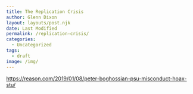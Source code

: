 ```yaml
---
title: The Replication Crisis
author: Glenn Dixon
layout: layouts/post.njk
date: Last Modified
permalink: /replication-crisis/
categories:
  - Uncategorized
tags:
  - draft
image: /img/
---
```






https://reason.com/2019/01/08/peter-boghossian-psu-misconduct-hoax-stu/